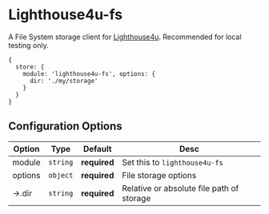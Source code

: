 # Lighthouse4u-fs

A File System storage client for [Lighthouse4u](https://github.com/godaddy/lighthouse4u). Recommended for local
testing only.

```
{  
  store: {
    module: 'lighthouse4u-fs', options: {
      dir: './my/storage'
    }
  }
}
```


## Configuration Options

| Option | Type | Default | Desc |
| --- | --- | --- | --- |
| module | `string` | **required** | Set this to `lighthouse4u-fs` |
| options | `object` | **required** | File storage options |
| ->.dir | `string` | **required** | Relative or absolute file path of storage |
